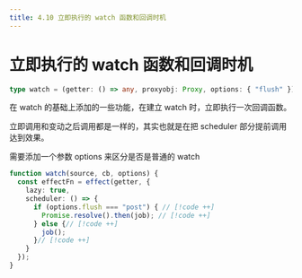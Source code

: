 ```yaml
---
title: 4.10 立即执行的 watch 函数和回调时机
---
```


# 立即执行的 watch 函数和回调时机

```typescript
type watch = (getter: () => any, proxyobj: Proxy, options: { "flush" }) => void
```
在 watch 的基础上添加的一些功能，在建立 watch 时，立即执行一次回调函数。 

立即调用和变动之后调用都是一样的，其实也就是在把 scheduler 部分提前调用达到效果。

需要添加一个参数 options 来区分是否是普通的 watch 

```typescript
function watch(source, cb, options) {
  const effectFn = effect(getter, {
    lazy: true,
    scheduler: () => {
      if (options.flush === "post") { // [!code ++]
        Promise.resolve().then(job); // [!code ++]
      } else {// [!code ++]
        job();
      }// [!code ++]
    }
  });
}

```